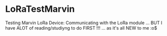 # LoRaTestMarvin
Testing Marvin LoRa Device:
Communicating with the LoRa module ...
BUT I have ALOT of reading/studiyng to do FIRST !!! ... as it's all NEW to me  :o$
